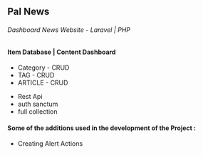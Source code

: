 

## Pal News
###### Dashboard News Website - Laravel | PHP
#### Item Database | Content Dashboard
* Category - CRUD
* TAG - CRUD
* ARTICLE - CRUD 
- Rest Api 
- auth sanctum 
- full collection

#### Some of the additions used in the development of the Project : 

* Creating Alert Actions
